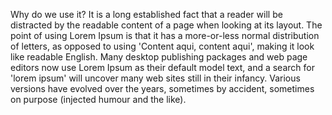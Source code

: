 Why do we use it?
It is a long established fact that a
 reader will be distracted by the readable
 content of a page when looking at its
 layout. The point of using Lorem Ipsum is
 that it has a more-or-less normal
 distribution of letters, as opposed to
 using 'Content aqui, content aqui', making
 it look like readable English. Many
 desktop publishing packages and web
 page editors now use Lorem Ipsum as
 their default model text, and a search
 for 'lorem ipsum' will uncover many web
 sites still in their infancy. Various
 versions have evolved over the years,
 sometimes by accident, sometimes on
 purpose (injected humour and the like).